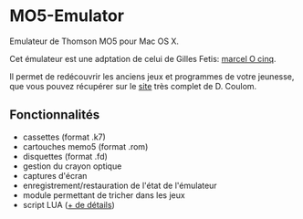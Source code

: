 # MO5-Emulator
Emulateur de Thomson MO5 pour Mac OS X.

Cet émulateur est une adptation de celui de Gilles Fetis: [marcel O cinq](https://sourceforge.net/projects/marcel/?source=directory).

Il permet de redécouvrir les anciens jeux et programmes de votre jeunesse, que vous pouvez récupérer sur le [site](http://dcmoto.free.fr/programmes/_html/index.html) très complet de D. Coulom.

## Fonctionnalités

- cassettes (format .k7)
- cartouches memo5 (format .rom)
- disquettes (format .fd)
- gestion du crayon optique
- captures d'écran
- enregistrement/restauration de l'état de l'émulateur
- module permettant de tricher dans les jeux
- script LUA ([+ de détails](lua.md))

